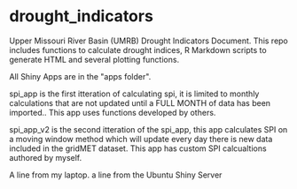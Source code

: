 # drought_indicators
Upper Missouri River Basin (UMRB) Drought Indicators Document. This repo includes functions to calculate drought indices, R Markdown scripts to generate HTML and several plotting functions. 

All Shiny Apps are in the "apps folder".

spi_app is the first itteration of calculating spi, it is limited to monthly calculations that are not updated until a FULL MONTH of data has been imported.. This app uses functions developed by others. 

spi_app_v2 is the second itteration of the spi_app, this app calculates SPI on a moving window method which will update every day there is new data included in the gridMET dataset. This app has custom SPI calcualtions authored by myself. 

A line from my laptop. 
a line from the Ubuntu Shiny Server
